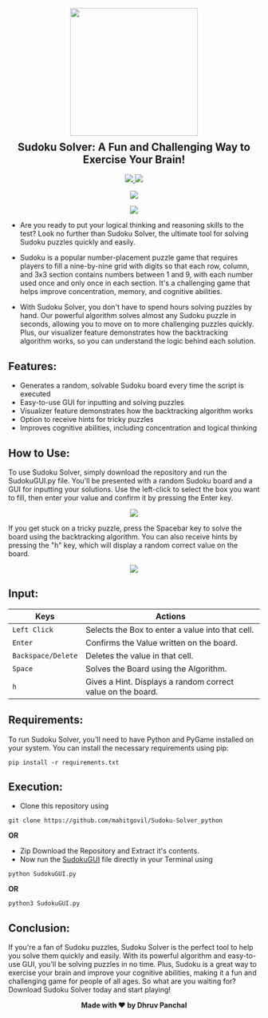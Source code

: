 <p align="center">
  <img src="https://github.com/dhhruv/Sudoku-Solver/blob/master/assets/thumbnail.png" width="256" height="256">
  <h2 align="center" style="margin-top: -4px !important;">Sudoku Solver: A Fun and Challenging Way to Exercise Your Brain!</h2>
  <p align="center">
    <a href="https://github.com/dhhruv/Sudoku-Solver/blob/master/LICENSE">
      <img src="https://img.shields.io/badge/license-MIT-informational">
    </a>
    <a href="https://www.python.org/">
    	<img src="https://img.shields.io/badge/python-v3.8-informational">
    </a>
  </p>
</p>
<p align="center">
	<img src="http://ForTheBadge.com/images/badges/made-with-python.svg">
</p>
<p align="center">   
	<a href="https://dev.to/dhhruv/sudoku-solver-a-visualizer-made-using-backtracking-algorithm-5f0d">
    	<img src="https://img.shields.io/badge/dev.to-0A0A0A?style=for-the-badge&logo=dev.to&logoColor=white">
    </a>
</p>


- Are you ready to put your logical thinking and reasoning skills to the test? Look no further than Sudoku Solver, the ultimate tool for solving Sudoku puzzles quickly and easily.

- Sudoku is a popular number-placement puzzle game that requires players to fill a nine-by-nine grid with digits so that each row, column, and 3x3 section contains numbers between 1 and 9, with each number used once and only once in each section. It's a challenging game that helps improve concentration, memory, and cognitive abilities.

- With Sudoku Solver, you don't have to spend hours solving puzzles by hand. Our powerful algorithm solves almost any Sudoku puzzle in seconds, allowing you to move on to more challenging puzzles quickly. Plus, our visualizer feature demonstrates how the backtracking algorithm works, so you can understand the logic behind each solution.

## Features:
- Generates a random, solvable Sudoku board every time the script is executed
- Easy-to-use GUI for inputting and solving puzzles
- Visualizer feature demonstrates how the backtracking algorithm works
- Option to receive hints for tricky puzzles
- Improves cognitive abilities, including concentration and logical thinking

## How to Use:
To use Sudoku Solver, simply download the repository and run the SudokuGUI.py file. You'll be presented with a random Sudoku board and a GUI for inputting your solutions. Use the left-click to select the box you want to fill, then enter your value and confirm it by pressing the Enter key.

<p align="center">
	<img src="https://github.com/dhhruv/Sudoku-Solver/blob/master/assets/Entering%20Values.gif">
</p>

If you get stuck on a tricky puzzle, press the Spacebar key to solve the board using the backtracking algorithm. You can also receive hints by pressing the "h" key, which will display a random correct value on the board.

<p align="center">
	<img src="https://github.com/dhhruv/Sudoku-Solver/blob/master/assets/Visualizer.gif">
</p>

## Input:

| Keys              | Actions                                                         |
|-------------------|-----------------------------------------------------------------|
| `Left Click`      | Selects the Box to enter a value into that cell.                |
| `Enter`           | Confirms the Value written on the board.     |
| `Backspace/Delete`| Deletes the value in that cell.                                 |
| `Space`           | Solves the Board using the Algorithm.                           |
| `h`               | Gives a Hint. Displays a random correct value on the board.     |

## Requirements:
To run Sudoku Solver, you'll need to have Python and PyGame installed on your system. You can install the necessary requirements using pip:
```
pip install -r requirements.txt
```

## Execution:
- Clone this repository using
```
git clone https://github.com/mahitgovil/Sudoku-Solver_python
```
**OR**
- Zip Download the Repository and Extract it's contents.
- Now run the [SudokuGUI](https://github.com/mahitgovil/Sudoku-Solver/blob/master/SudokuGUI.py) file directly in your Terminal using
```
python SudokuGUI.py
```
**OR**
```
python3 SudokuGUI.py
```

## Conclusion:
If you're a fan of Sudoku puzzles, Sudoku Solver is the perfect tool to help you solve them quickly and easily. With its powerful algorithm and easy-to-use GUI, you'll be solving puzzles in no time. Plus, Sudoku is a great way to exercise your brain and improve your cognitive abilities, making it a fun and challenging game for people of all ages. So what are you waiting for? Download Sudoku Solver today and start playing!

<p align='center'><b>Made with ❤ by Dhruv Panchal</b></p>
